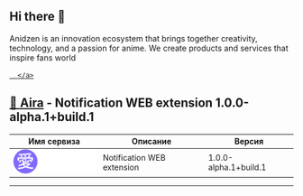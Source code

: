 ## Hi there 👋

Anidzen is an innovation ecosystem that brings together creativity, technology, and a passion for anime. We create products and services that inspire fans world
      <a href="https://aira.anidzen.com">
       
      </a>

## 🔔 [Aira](https://aira.anidzen.com) - Notification WEB extension 1.0.0-alpha.1+build.1

| **Имя сервиза**                        | **Описание**                                                         | **Версия**                                                 |
|----------------------------------------|----------------------------------------------------------------------|------------------------------------------------------------|
|  <img src="https://github.com/Anidzen-app/Design-assets/blob/main/aira/AIRA_LOGO.png?raw=true" alt="Aira" style="width: 150px;"> | Notification WEB extension  | 1.0.0-alpha.1+build.1 |
---
